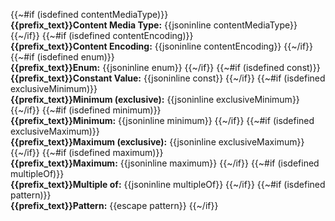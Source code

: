 {{~#if (isdefined contentMediaType)}}<br/>
**{{prefix_text}}Content Media Type:** {{jsoninline contentMediaType}}
{{~/if}}
{{~#if (isdefined contentEncoding)}}<br/>
**{{prefix_text}}Content Encoding:** {{jsoninline contentEncoding}}
{{~/if}}
{{~#if (isdefined enum)}}<br/>
**{{prefix_text}}Enum:** {{jsoninline enum}}
{{~/if}}
{{~#if (isdefined const)}}<br/>
**{{prefix_text}}Constant Value:** {{jsoninline const}}
{{~/if}}
{{~#if (isdefined exclusiveMinimum)}}<br/>
**{{prefix_text}}Minimum (exclusive):** {{jsoninline exclusiveMinimum}}
{{~/if}}
{{~#if (isdefined minimum)}}<br/>
**{{prefix_text}}Minimum:** {{jsoninline minimum}}
{{~/if}}
{{~#if (isdefined exclusiveMaximum)}}<br/>
**{{prefix_text}}Maximum (exclusive):** {{jsoninline exclusiveMaximum}}
{{~/if}}
{{~#if (isdefined maximum)}}<br/>
**{{prefix_text}}Maximum:** {{jsoninline maximum}}
{{~/if}}
{{~#if (isdefined multipleOf)}}<br/>
**{{prefix_text}}Multiple of:** {{jsoninline multipleOf}}
{{~/if}}
{{~#if (isdefined pattern)}}<br/>
**{{prefix_text}}Pattern:** {{escape pattern}}
{{~/if}}
